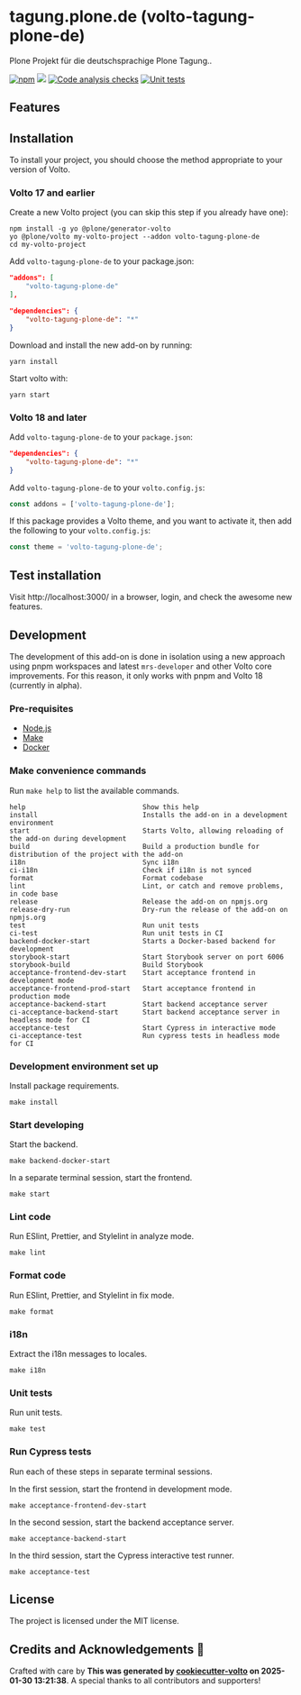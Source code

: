 # tagung.plone.de (volto-tagung-plone-de)

Plone Projekt für die deutschsprachige Plone Tagung..

[![npm](https://img.shields.io/npm/v/volto-tagung-plone-de)](https://www.npmjs.com/package/volto-tagung-plone-de)
[![](https://img.shields.io/badge/-Storybook-ff4785?logo=Storybook&logoColor=white&style=flat-square)](https://collective.github.io/volto-tagung-plone-de/)
[![Code analysis checks](https://github.com/collective/volto-tagung-plone-de/actions/workflows/code.yml/badge.svg)](https://github.com/collective/volto-tagung-plone-de/actions/workflows/code.yml)
[![Unit tests](https://github.com/collective/volto-tagung-plone-de/actions/workflows/unit.yml/badge.svg)](https://github.com/collective/volto-tagung-plone-de/actions/workflows/unit.yml)

## Features

<!-- List your awesome features here -->

## Installation

To install your project, you should choose the method appropriate to your version of Volto.


### Volto 17 and earlier

Create a new Volto project (you can skip this step if you already have one):

```
npm install -g yo @plone/generator-volto
yo @plone/volto my-volto-project --addon volto-tagung-plone-de
cd my-volto-project
```

Add `volto-tagung-plone-de` to your package.json:

```JSON
"addons": [
    "volto-tagung-plone-de"
],

"dependencies": {
    "volto-tagung-plone-de": "*"
}
```

Download and install the new add-on by running:

```
yarn install
```

Start volto with:

```
yarn start
```

### Volto 18 and later

Add `volto-tagung-plone-de` to your `package.json`:

```json
"dependencies": {
    "volto-tagung-plone-de": "*"
}
```

Add `volto-tagung-plone-de` to your `volto.config.js`:

```javascript
const addons = ['volto-tagung-plone-de'];
```

If this package provides a Volto theme, and you want to activate it, then add the following to your `volto.config.js`:

```javascript
const theme = 'volto-tagung-plone-de';
```

## Test installation

Visit http://localhost:3000/ in a browser, login, and check the awesome new features.


## Development

The development of this add-on is done in isolation using a new approach using pnpm workspaces and latest `mrs-developer` and other Volto core improvements.
For this reason, it only works with pnpm and Volto 18 (currently in alpha).


### Pre-requisites

-   [Node.js](https://6.docs.plone.org/install/create-project.html#node-js)
-   [Make](https://6.docs.plone.org/install/create-project.html#make)
-   [Docker](https://6.docs.plone.org/install/create-project.html#docker)


### Make convenience commands

Run `make help` to list the available commands.

```text
help                             Show this help
install                          Installs the add-on in a development environment
start                            Starts Volto, allowing reloading of the add-on during development
build                            Build a production bundle for distribution of the project with the add-on
i18n                             Sync i18n
ci-i18n                          Check if i18n is not synced
format                           Format codebase
lint                             Lint, or catch and remove problems, in code base
release                          Release the add-on on npmjs.org
release-dry-run                  Dry-run the release of the add-on on npmjs.org
test                             Run unit tests
ci-test                          Run unit tests in CI
backend-docker-start             Starts a Docker-based backend for development
storybook-start                  Start Storybook server on port 6006
storybook-build                  Build Storybook
acceptance-frontend-dev-start    Start acceptance frontend in development mode
acceptance-frontend-prod-start   Start acceptance frontend in production mode
acceptance-backend-start         Start backend acceptance server
ci-acceptance-backend-start      Start backend acceptance server in headless mode for CI
acceptance-test                  Start Cypress in interactive mode
ci-acceptance-test               Run cypress tests in headless mode for CI
```

### Development environment set up

Install package requirements.

```shell
make install
```

### Start developing

Start the backend.

```shell
make backend-docker-start
```

In a separate terminal session, start the frontend.

```shell
make start
```

### Lint code

Run ESlint, Prettier, and Stylelint in analyze mode.

```shell
make lint
```

### Format code

Run ESlint, Prettier, and Stylelint in fix mode.

```shell
make format
```

### i18n

Extract the i18n messages to locales.

```shell
make i18n
```

### Unit tests

Run unit tests.

```shell
make test
```

### Run Cypress tests

Run each of these steps in separate terminal sessions.

In the first session, start the frontend in development mode.

```shell
make acceptance-frontend-dev-start
```

In the second session, start the backend acceptance server.

```shell
make acceptance-backend-start
```

In the third session, start the Cypress interactive test runner.

```shell
make acceptance-test
```

## License

The project is licensed under the MIT license.

## Credits and Acknowledgements 🙏

Crafted with care by **This was generated by [cookiecutter-volto](https://github.com/plone/cookiecutter-volto/frontend_addon) on 2025-01-30 13:21:38**. A special thanks to all contributors and supporters!
